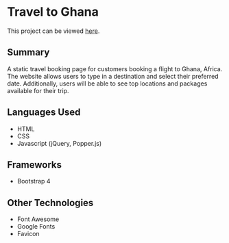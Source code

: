 # Travel to Ghana

This project can be viewed [here](https://noelledons.github.io/travel-to-ghana/).

## Summary
A static travel booking page for customers booking a flight to Ghana, Africa. The website allows users to type in a destination and select their preferred date. Additionally, users will be able to see top locations and packages available for their trip. 

## Languages Used
- HTML
- CSS
- Javascript (jQuery, Popper.js)

## Frameworks
- Bootstrap 4

## Other Technologies
- Font Awesome
- Google Fonts
- Favicon
